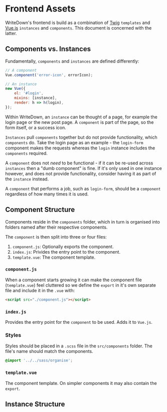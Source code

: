 # Frontend Assets
WriteDown's frontend is build as a combination of [Twig](https://twig.symfony.com)
`templates` and [Vue.js](https://vuejs.org) `instances` and `components`. This
document is concerned with the latter.

## Components vs. Instances
Fundamentally, `components` and `instances` are defined differently:

``` js
// A component
Vue.component('error-icon', errorIcon);

// An instance
new Vue({
    el: '#login',
    mixins: [instance],
    render: h => h(login),
});
```

Within WriteDown, an `instance` can be thought of a page, for example the login
page or the new post page. A `component` is part of the page, so the form
itself, or a success icon.

`Instances` pull `components` together but do not provide functionality, which
`components` do. Take the login page as an example - the `login-form` component
makes the requests whereas the `login` instance includes the `components`
required.

A `component` does not *need* to be functional - if it can be re-used across
`instances` then a "dumb component" is fine. If it's only used in one instance
however, and does not provide functionality, consider having it as part of the
`instance` instead.

A `component` that performs a job, such as `login-form`, should be a `component`
regardless of how many times it is used.

## Component Structure
Components reside in the `components` folder, which in turn is organised into
folders named after their respective components.

The `component` is then split into three or four files:

1. `component.js`: Optionally exports the component.
2. `index.js`: Privides the entry point to the component.
4. `template.vue`: The component template.

### `component.js`
When a component starts growing it can make the component file (`template.vue`)
feel cluttered so we define the `export` in it's own separate file and include
it in the `.vue` with:

``` html
<script src="./component.js"></script>
```

### `index.js`
Provides the entry point for the `component` to be used. Adds it to `Vue.js`.

### Styles
Styles should be placed in a `.scss` file in the `src/components` folder. The
file's name should match the components.

``` css
@import '../../sass/organise';
```

### `template.vue`
The component template. On simpler components it may also contain the `export`.

## Instance Structure
